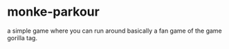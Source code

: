 # monke-parkour
a simple game where you can run around basically a fan game of the game gorilla tag.
